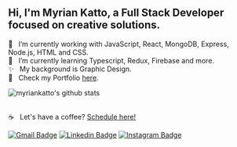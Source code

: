 ### 

<h2>Hi, I'm Myrian Katto, a Full Stack Developer focused on creative solutions. </h2>

<!--
**myriankatto/myriankatto** is a ✨ _special_ ✨ repository because its `README.md` (this file) appears on your GitHub profile.

Here are some ideas to get you started:

- 🔭 I’m currently working on ...
- 🌱 I’m currently learning ...
- 👯 I’m looking to collaborate on ...
- 🤔 I’m looking for help with ...
- 💬 Ask me about ...
- 📫 How to reach me: ...
- 😄 Pronouns: ...
- ⚡ Fun fact: ...
-->
🔭  &nbsp; I’m currently working with JavaScript, React, MongoDB, Express, Node.js, HTML and CSS.
</br>
🌱  &nbsp; I’m currently learning Typescript, Redux, Firebase and more.
</br>
✨ &nbsp; My background is Graphic Design.
</br>
🦄  &nbsp; Check my Portfolio [here](https://www.myriankatto.com).



![myriankatto's github stats](https://github-readme-stats.vercel.app/api?username=myriankatto&show_icons=true&theme=buefy)

 
 <br/> :coffee: &nbsp; Let's have a coffee? [Schedule here!](https://calendly.com/myriankatto)


[![Gmail Badge](https://img.shields.io/badge/-myriankatto@gmail.com-c14438?style=flat-square&logo=Gmail&logoColor=white&link=mailto:myriankatto@gmail.com)](mailto:myriankatto@gmail.com) [![Linkedin Badge](https://img.shields.io/badge/-myriankatto-blue?style=flat-square&logo=Linkedin&logoColor=white&link=https://www.linkedin.com/in/myrian-katto-2792a921/)](https://www.linkedin.com/in/myrian-katto-2792a921/) [![Instagram Badge](http://img.shields.io/badge/-myrionn-8134AF?style=flat-square&logo=instagram&logoColor=white&link=https://www.instagram.com/myrionn/)](https://www.instagram.com/myrionn/) 


